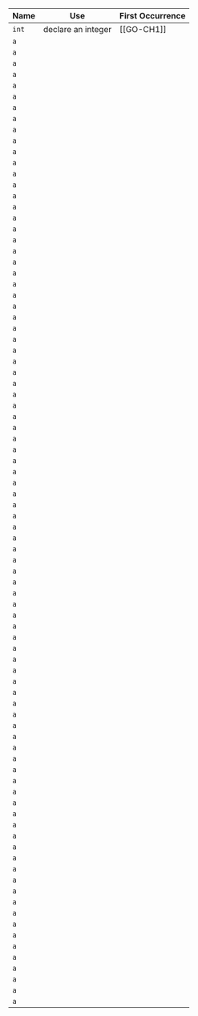 |Name|Use|First Occurrence|
|-|-|-|
|```int```|declare an integer|[[GO-CH1]]|
|```a```|||
|```a```|||
|```a```|||
|```a```|||
|```a```|||
|```a```|||
|```a```|||
|```a```|||
|```a```|||
|```a```|||
|```a```|||
|```a```|||
|```a```|||
|```a```|||
|```a```|||
|```a```|||
|```a```|||
|```a```|||
|```a```|||
|```a```|||
|```a```|||
|```a```|||
|```a```|||
|```a```|||
|```a```|||
|```a```|||
|```a```|||
|```a```|||
|```a```|||
|```a```|||
|```a```|||
|```a```|||
|```a```|||
|```a```|||
|```a```|||
|```a```|||
|```a```|||
|```a```|||
|```a```|||
|```a```|||
|```a```|||
|```a```|||
|```a```|||
|```a```|||
|```a```|||
|```a```|||
|```a```|||
|```a```|||
|```a```|||
|```a```|||
|```a```|||
|```a```|||
|```a```|||
|```a```|||
|```a```|||
|```a```|||
|```a```|||
|```a```|||
|```a```|||
|```a```|||
|```a```|||
|```a```|||
|```a```|||
|```a```|||
|```a```|||
|```a```|||
|```a```|||
|```a```|||
|```a```|||
|```a```|||
|```a```|||
|```a```|||
|```a```|||
|```a```|||
|```a```|||
|```a```|||
|```a```|||
|```a```|||
|```a```|||
|```a```|||
|```a```|||
|```a```|||
|```a```|||
|```a```|||
|```a```|||
|```a```|||
|```a```|||
|```a```|||